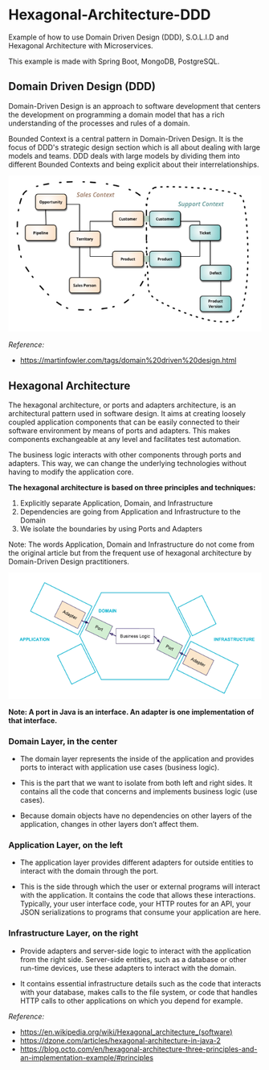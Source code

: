 # Hexagonal-Architecture-DDD

Example of how to use Domain Driven Design (DDD), S.O.L.I.D and Hexagonal Architecture with Microservices. 

This example is made with Spring Boot, MongoDB, PostgreSQL.

## Domain Driven Design (DDD)

Domain-Driven Design is an approach to software development that centers the development on programming a domain model that has a rich understanding of the processes and rules of a domain.

Bounded Context is a central pattern in Domain-Driven Design. It is the focus of DDD's strategic design section which is all about dealing with large models and teams. DDD deals with large models by dividing them into different Bounded Contexts and being explicit about their interrelationships.

![Screenshot](prtsc/Hexa-Arch-DDD-1.png)

*Reference:*
- https://martinfowler.com/tags/domain%20driven%20design.html

## Hexagonal Architecture

The hexagonal architecture, or ports and adapters architecture, is an architectural pattern used in software design. It aims at creating loosely coupled application components that can be easily connected to their software environment by means of ports and adapters. This makes components exchangeable at any level and facilitates test automation.

The business logic interacts with other components through ports and adapters. This way, we can change the underlying technologies without having to modify the application core.

**The hexagonal architecture is based on three principles and techniques:**

1. Explicitly separate Application, Domain, and Infrastructure
2. Dependencies are going from Application and Infrastructure to the Domain
3. We isolate the boundaries by using Ports and Adapters

Note: The words Application, Domain and Infrastructure do not come from the original article but from the frequent use of hexagonal architecture by Domain-Driven Design practitioners. 

![Screenshot](prtsc/Hexa-Arch-DDD-2.png)

**Note: A port in Java is an interface. An adapter is one implementation of that interface.**

### Domain Layer, in the center

- The domain layer represents the inside of the application and provides ports to interact with application use cases (business logic).

- This is the part that we want to isolate from both left and right sides. It contains all the code that concerns and implements business logic (use cases).
 
- Because domain objects have no dependencies on other layers of the application, changes in other layers don’t affect them.

### Application Layer, on the left

- The application layer provides different adapters for outside entities to interact with the domain through the port.

- This is the side through which the user or external programs will interact with the application. It contains the code that allows these interactions. Typically, your user interface code, your HTTP routes for an API, your JSON serializations to programs that consume your application are here.

### Infrastructure Layer, on the right

- Provide adapters and server-side logic to interact with the application from the right side. Server-side entities, such as a database or other run-time devices, use these adapters to interact with the domain.

- It contains essential infrastructure details such as the code that interacts with your database, makes calls to the file system, or code that handles HTTP calls to other applications on which you depend for example.

*Reference:*
- https://en.wikipedia.org/wiki/Hexagonal_architecture_(software)
- https://dzone.com/articles/hexagonal-architecture-in-java-2
- https://blog.octo.com/en/hexagonal-architecture-three-principles-and-an-implementation-example/#principles


